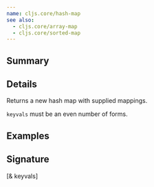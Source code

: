 ```yaml
---
name: cljs.core/hash-map
see also:
  - cljs.core/array-map
  - cljs.core/sorted-map
---
```


## Summary

## Details

Returns a new hash map with supplied mappings.

`keyvals` must be an even number of forms.

## Examples

## Signature
[& keyvals]
